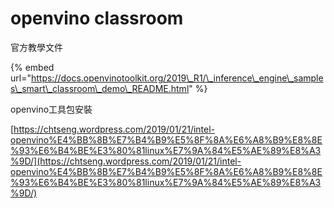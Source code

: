 # openvino classroom

官方教學文件

{% embed url="https://docs.openvinotoolkit.org/2019\_R1/\_inference\_engine\_samples\_smart\_classroom\_demo\_README.html" %}

openvino工具包安裝

[https://chtseng.wordpress.com/2019/01/21/intel-openvino%E4%BB%8B%E7%B4%B9%E5%8F%8A%E6%A8%B9%E8%8E%93%E6%B4%BE%E3%80%81linux%E7%9A%84%E5%AE%89%E8%A3%9D/](https://chtseng.wordpress.com/2019/01/21/intel-openvino%E4%BB%8B%E7%B4%B9%E5%8F%8A%E6%A8%B9%E8%8E%93%E6%B4%BE%E3%80%81linux%E7%9A%84%E5%AE%89%E8%A3%9D/)

